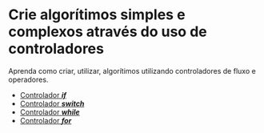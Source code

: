 #  Crie algorítimos simples e complexos através do uso de controladores

Aprenda como criar, utilizar, algorítimos utilizando controladores de fluxo e operadores.

* [Controlador ***if***](,controladores/01-if/README.md)
* [Controlador ***switch***](.,controladores/02-switch/README.md)
* [Controlador ***while***](.controladores/03-while/README.md)
* [Controlador ***for***](.controladores/04-for/README.md)